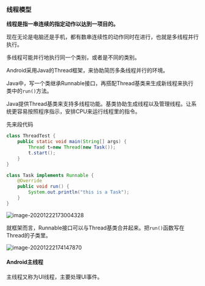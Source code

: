 ### 线程模型

**线程是指一串连续的指定动作以达到一项目的。**

现在无论是电脑还是手机，都有数串连续性的动作同时在进行，也就是多线程并行执行。

多线程可能并行地执行同一个类别，或者是不同的类别。

Android采用Java的Thread框架，来协助简历多条线程并行的环境。

Java中，写一个类继承Runnable接口，再搭配Thread基类来生成新线程来执行类中的`run()`方法。

Java提供Thread基类来支持多线程功能。基类协助生成线程以及管理线程。让系统更容易按照程序指示，安排CPU来运行线程里的指令。



先来段代码

```java
class ThreadTest {
    public static void main(String[] args) {
        Thread t=new Thread(new Task());
        t.start();
    }
}

class Task implements Runnable {
    @Override
    public void run() {
        System.out.println("this is a Task");
    }
}
```

![image-20201222173004328](http://cdn.qiniu.kailaisii.com/typora/202012/22/173007-807196.png)

就框架而言，Runnable接口可以与Thread基类合并起来。把`run()`函数写在Thread的子类里。

![image-20201222174147870](http://cdn.qiniu.kailaisii.com/typora/202012/22/174148-308789.png)

#### Android主线程

主线程又称为UI线程，主要处理UI事件。